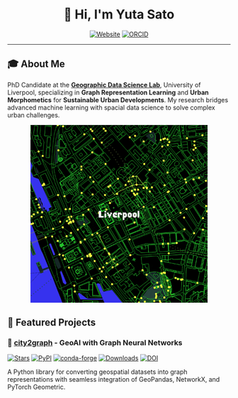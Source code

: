 <div align="center">

# 👋 Hi, I'm Yuta Sato

[![Website](https://img.shields.io/badge/Website-yu--ta--sato.github.io-blue?style=flat-square&logo=google-chrome)](https://yu-ta-sato.github.io)
[![ORCID](https://img.shields.io/badge/ORCID-0000--0003--4529--3577-green?style=flat-square&logo=orcid)](https://orcid.org/0000-0003-4529-3577)

</div>

---

## 🎓 About Me

PhD Candidate at the [**Geographic Data Science Lab**](https://www.liverpool.ac.uk/geographic-data-science/), University of Liverpool, specializing in **Graph Representation Learning** and **Urban Morphometics** for **Sustainable Urban Developments**. My research bridges advanced machine learning with spacial data science to solve complex urban challenges.

<div align="center">
  <img src="img/yuta_sato_liverpool.gif" alt="Yuta Sato" width="400"/>
</div>

## 🚀 Featured Projects

### 🌆 [city2graph](https://github.com/c2g-dev/city2graph) - GeoAI with Graph Neural Networks
[![Stars](https://img.shields.io/github/stars/c2g-dev/city2graph)](https://github.com/c2g-dev/city2graph)
[![PyPI](https://badge.fury.io/py/city2graph.svg)](https://pypi.org/project/city2graph/)
[![conda-forge](https://anaconda.org/conda-forge/city2graph/badges/version.svg)](https://anaconda.org/conda-forge/city2graph/)
[![Downloads](https://static.pepy.tech/badge/city2graph)](https://pepy.tech/projects/city2graph)
[![DOI](https://zenodo.org/badge/DOI/10.5281/zenodo.15858845.svg)](https://doi.org/10.5281/zenodo.15858845)

A Python library for converting geospatial datasets into graph representations with seamless integration of GeoPandas, NetworkX, and PyTorch Geometric.
